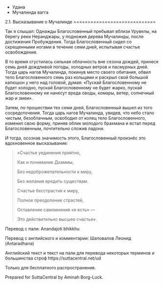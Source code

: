 









* Удана
* Мучалинда вагга


2\.1\. Высказывание о Мучалинде
\=\=\=\=\=\=\=\=\=\=\=\=\=\=\=\=\=\=\=\=\=\=\=\=\=\=\=\=\=



Так я слышал: Однажды Благословенный пребывал вблизи Урувелы, на берегу реки Неранджары, у подножия дерева Мучалинды, после достижения Пробуждения\. Тогда Благословенный сидел со скрещенными ногами в течение семи дней, испытывая счастье освобождения\.


В то время сгустилась сильная облачность вне сезона дождей, принеся семь дней дождливой погоды, холодных ветров и пасмурных дней\. Тогда царь нагов Мучалинда, покинув место своего обитания, обвил тело Благословенного семь раз кольцами и раскрыл свой большой капюшон у него над головой, думая: «Пускай Благословенному не будет холодно, пускай Благословенному не будет жарко, пускай Благословенному не нанесут вреда оводы, комары, ветер, солнечный жар и змеи»\.


Затем, по прошествии тех семи дней, Благословенный вышел из того сосредоточения\. Тогда царь нагов Мучалинда, увидев, что небо стало чистым, безоблачным, освободил от колец тело Благословенного, изменил свою форму, приняв облик молодого брахмана и встал перед Благословенным, почтительно сложив ладони\.


И тогда, осознав значимость этого, Благословенный произнёс это вдохновенное высказывание:



> «Счастье уединения приятно,  
> 
> Как и понимание Дхаммы,  
> 
> Без недоброжелательности к миру,  
> 
> Без желания вредить существам\.
> 
> 
> Счастье бесстрастия к миру,  
> 
> Полное преодоление страстей,  
> 
> Оставление самомнения «я есть» —  
> 
> Это действительно высшее счастье»\.



Перевод с пали: Anandajoti bhikkhu


Перевод с английского и комментарии: Шаповалов Леонид \(Antaradhana\)


Английский текст и текст на пали для перевода некоторых терминов и большинства строф https://suttacentral\.net/ud


  

Только для бесплатного распространения\.


  

Prepared for SuttaCentral by Aminah Borg\-Luck\.






